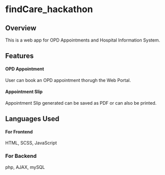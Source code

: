 # findCare_hackathon

## Overview

This is a web app for OPD Appointments and Hospital Information System.

## Features

#### OPD Appointment

User can book an OPD appointment thorugh the Web Portal.

#### Appointment Slip

Appointment Slip generated can be saved as PDF or can also be printed.

## Languages Used

#### For Frontend

HTML, SCSS, JavaScript

### For Backend

php, AJAX, mySQL

